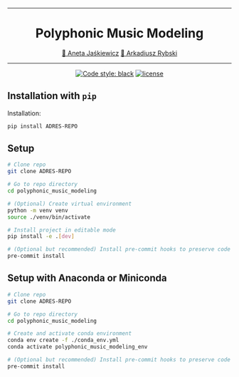 ______________________________________________________________________
<div align="center">

# Polyphonic Music Modeling

<p align="center">
  <a href="https://github.com/AnetaJas">👋 Aneta Jaśkiewicz</a>
  <a href="https://github.com/">👋 Arkadiusz Rybski</a>
</p>

______________________________________________________________________

[![Code style: black](https://img.shields.io/badge/code%20style-black-000000.svg)](https://github.com/psf/black)
[![license](https://img.shields.io/badge/License-Apache%202.0-blue.svg)](https://github.com/wiktorlazarski/ai-awesome-project-template/blob/master/LICENSE)

</div>

## Installation with `pip`

Installation:

```bash
pip install ADRES-REPO
```

## Setup

```bash
# Clone repo
git clone ADRES-REPO

# Go to repo directory
cd polyphonic_music_modeling

# (Optional) Create virtual environment
python -m venv venv
source ./venv/bin/activate

# Install project in editable mode
pip install -e .[dev]

# (Optional but recommended) Install pre-commit hooks to preserve code format consistency
pre-commit install
```

## Setup with Anaconda or Miniconda

```bash
# Clone repo
git clone ADRES-REPO

# Go to repo directory
cd polyphonic_music_modeling

# Create and activate conda environment
conda env create -f ./conda_env.yml
conda activate polyphonic_music_modeling_env

# (Optional but recommended) Install pre-commit hooks to preserve code format consistency
pre-commit install
```


</div>
